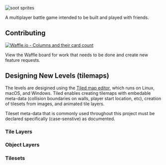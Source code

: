 <img src="https://media.giphy.com/media/hAuYWrVIyfK5G/giphy.gif" alt="soot sprites">

A multiplayer battle game intended to be built and played with friends.

## Contributing
[![Waffle.io - Columns and their card count](https://badge.waffle.io/trex/yokai_critters.svg?columns=all)](https://waffle.io/trex/yokai_critters)

View the Waffle board for work that needs to be done and create new feature requests.

## Designing New Levels (tilemaps)
The levels are desigined using the [Tiled map editor](http://www.mapeditor.org/), 
which runs on Linux, macOS, and Windows.  Tiled enables creating tilemaps with 
embedable meta-data (collision boundaries on walls, player start location, etc),
creation of tilesets from images, and animated tile layers. 

Tileset meta-data that is commonly used throughout this project must be declared 
specifically (case-senstive) as documented.

### Tile Layers
### Object Layers
### Tilesets